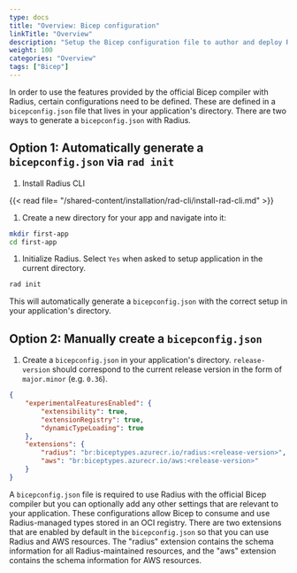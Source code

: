 ```yaml
---
type: docs
title: "Overview: Bicep configuration"
linkTitle: "Overview"
description: "Setup the Bicep configuration file to author and deploy Radius-managed types"
weight: 100
categories: "Overview"
tags: ["Bicep"]
---
```


In order to use the features provided by the official Bicep compiler with Radius, certain configurations need to be defined. These are defined in a `bicepconfig.json` file that lives in your application's directory. There are two ways to generate a `bicepconfig.json` with Radius. 

## Option 1: Automatically generate a `bicepconfig.json` via `rad init`

1. Install Radius CLI

{{< read file= "/shared-content/installation/rad-cli/install-rad-cli.md" >}}

1. Create a new directory for your app and navigate into it:

```bash
mkdir first-app
cd first-app
```

1. Initialize Radius. Select `Yes` when asked to setup application in the current directory.  

```bash
rad init
```

This will automatically generate a `bicepconfig.json` with the correct setup in your application's directory.

## Option 2: Manually create a `bicepconfig.json` 

1. Create a `bicepconfig.json` in your application's directory. `release-version` should correspond to the current release version in the form of `major.minor` (e.g. `0.36`). 

```json
{
	"experimentalFeaturesEnabled": {
		"extensibility": true,
		"extensionRegistry": true,
		"dynamicTypeLoading": true
	},
	"extensions": {
		"radius": "br:biceptypes.azurecr.io/radius:<release-version>",
		"aws": "br:biceptypes.azurecr.io/aws:<release-version>"
	}
}
```

A `bicepconfig.json` file is required to use Radius with the official Bicep compiler but you can optionally add any other settings that are relevant to your application. These configurations allow Bicep to consume and use Radius-managed types stored in an OCI registry. There are two extensions that are enabled by default in the `bicepconfig.json` so that you can use Radius and AWS resources. The "radius" extension contains the schema information for all Radius-maintained resources, and the "aws" extension contains the schema information for AWS resources. 